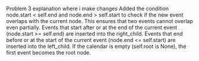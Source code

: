 Problem 3 explanation where i make changes
Added the condition node.start < self.end and node.end > self.start to check if the new event overlaps with the current node.
This ensures that two events cannot overlap even partially.
Events that start after or at the end of the current event (node.start >= self.end) are inserted into the right_child.
Events that end before or at the start of the current event (node.end <= self.start) are inserted into the left_child.
If the calendar is empty (self.root is None), the first event becomes the root node.
